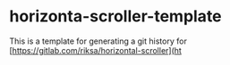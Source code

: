 # horizonta-scroller-template
This is a template for generating a git history for 
[https://gitlab.com/riksa/horizontal-scroller](ht